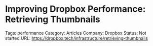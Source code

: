 # Improving Dropbox Performance: Retrieving Thumbnails

Tags: performance
Category: Articles
Company: Dropbox
Status: Not started
URL: https://dropbox.tech/infrastructure/retrieving-thumbnails